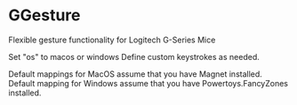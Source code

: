 # GGesture
Flexible gesture functionality for Logitech G-Series Mice

Set "os" to macos or windows
Define custom keystrokes as needed.

Default mappings for MacOS assume that you have Magnet installed.
Default mapping for Windows assume that you have Powertoys.FancyZones installed.

